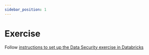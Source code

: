 ```yaml
---
sidebar_position: 1
---
```



# Exercise
Follow [instructions to set up the Data Security exercise in Databricks](https://github.com/data-derp/exercise-data-security#databricks)